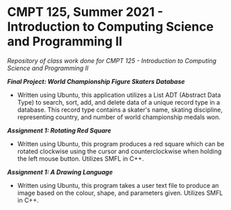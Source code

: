 # CMPT 125, Summer 2021 - Introduction to Computing Science and Programming II
_Repository of class work done for CMPT 125 - Introduction to Computing Science and Programming II_

_**Final Project: World Championship Figure Skaters Database**_

- Written using Ubuntu, this application utilizes a List ADT (Abstract Data Type) to search, sort, add, and delete data of a unique record type in a database. This record type contains a skater's name, skating discipline, representing country, and number of world championship medals won. 

_**Assignment 1: Rotating Red Square**_

- Written using Ubuntu, this program produces a red square which can be rotated clockwise using the cursor and counterclockwise when holding the left mouse button. Utilizes SMFL in C++.

_**Assignment 1: A Drawing Language**_

- Written using Ubuntu, this program takes a user text file to produce an image based on the colour, shape, and parameters given. Utilizes SMFL in C++.
